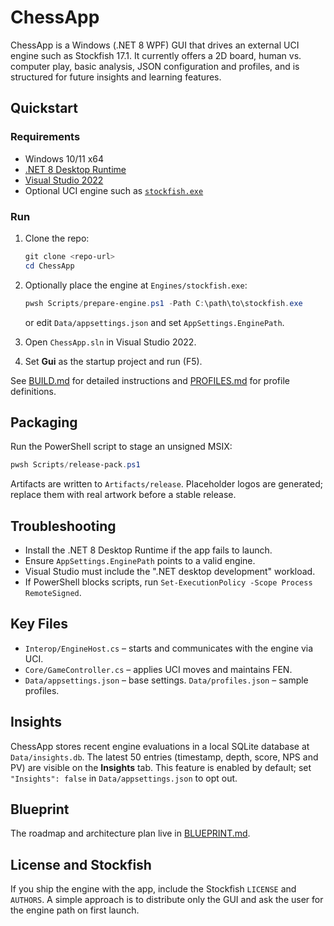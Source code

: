 # ChessApp

ChessApp is a Windows (.NET 8 WPF) GUI that drives an external UCI engine such as Stockfish 17.1. It currently offers a 2D board, human vs. computer play, basic analysis, JSON configuration and profiles, and is structured for future insights and learning features.

## Quickstart

### Requirements
- Windows 10/11 x64
- [.NET 8 Desktop Runtime](https://dotnet.microsoft.com/)
- [Visual Studio 2022](https://visualstudio.microsoft.com/)
- Optional UCI engine such as [`stockfish.exe`](https://stockfishchess.org/)

### Run
1. Clone the repo:
   ```powershell
   git clone <repo-url>
   cd ChessApp
   ```

2. Optionally place the engine at `Engines/stockfish.exe`:
   ```powershell
   pwsh Scripts/prepare-engine.ps1 -Path C:\path\to\stockfish.exe
   ```
   or edit `Data/appsettings.json` and set `AppSettings.EnginePath`.

3. Open `ChessApp.sln` in Visual Studio 2022.

4. Set **Gui** as the startup project and run (F5).

See [BUILD.md](docs/BUILD.md) for detailed instructions and [PROFILES.md](docs/PROFILES.md) for profile definitions.

## Packaging

Run the PowerShell script to stage an unsigned MSIX:

```powershell
pwsh Scripts/release-pack.ps1
```

Artifacts are written to `Artifacts/release`. Placeholder logos are generated; replace them with real artwork before a stable release.

## Troubleshooting

- Install the .NET 8 Desktop Runtime if the app fails to launch.
- Ensure `AppSettings.EnginePath` points to a valid engine.
- Visual Studio must include the ".NET desktop development" workload.
- If PowerShell blocks scripts, run `Set-ExecutionPolicy -Scope Process RemoteSigned`.

## Key Files

- `Interop/EngineHost.cs` – starts and communicates with the engine via UCI.
- `Core/GameController.cs` – applies UCI moves and maintains FEN.
- `Data/appsettings.json` – base settings. `Data/profiles.json` – sample profiles.

## Insights
ChessApp stores recent engine evaluations in a local SQLite database at `Data/insights.db`. The latest 50 entries (timestamp, depth, score, NPS and PV) are visible on the **Insights** tab. This feature is enabled by default; set `"Insights": false` in `Data/appsettings.json` to opt out.

## Blueprint

The roadmap and architecture plan live in [BLUEPRINT.md](docs/BLUEPRINT.md).

## License and Stockfish

If you ship the engine with the app, include the Stockfish `LICENSE` and `AUTHORS`. A simple approach is to distribute only the GUI and ask the user for the engine path on first launch.

